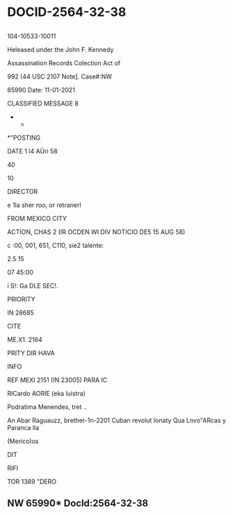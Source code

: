 # DOCID-2564-32-38

##
104-10533-10011

Heleased under the John F. Kennedy

Assassination Records Colection Act of

992 (44 USC 2107 Note]. Case#:NW

65990 Date: 11-01-2021

CLASSIFIED MESSAGE 8

- -

*"POSTING

DATE 1 I4 AÜri 58

40

10

DIRECTOR

e 1la sher roo, or retranerl

FROM MEXICO CITY

ACTION, CHAS 2 (IR OCDEN WI DIV NOTICIO DE5 15 AUG 58)

c :00, 001, 651, C110, sie2 talente:

2.5 15

07 45:00

i S!: Ga DLE SEC!.

PRIORITY

IN 28685

CITE

ME.X1. 2164

PRITY DIR HAVA

INFO

REF MEXI 2151 (IN 23005) PARA IC

RICardo AORIE (eka luistra)

Podratima Menendes, tret ..

An Abar Raguauzz, brether-1n-2201 Cuban revolut Ionaty Qua Lnvo"ARcas y Paranca lla

(Merico)os

DIT

RIFI

TOR 1389 "DERO

NW 65990* Docld:2564-32-38
---

